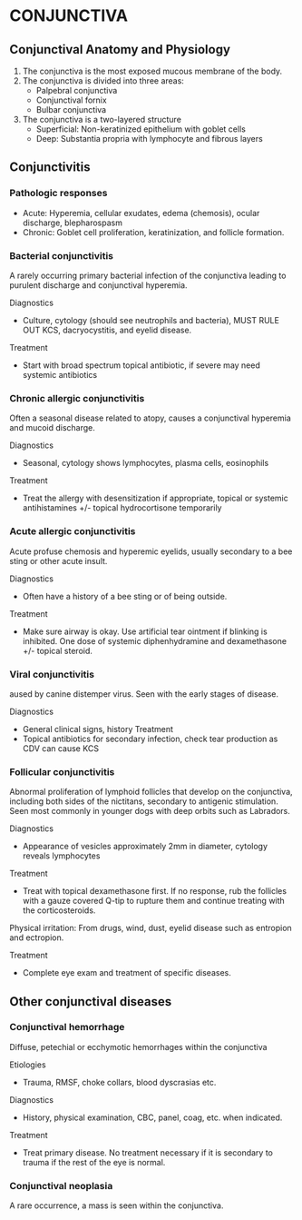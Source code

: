 # CONJUNCTIVA

## Conjunctival Anatomy and Physiology
1.	The conjunctiva is the most exposed mucous membrane of the body.
2.	The conjunctiva is divided into three areas:
    * Palpebral conjunctiva
    * Conjunctival fornix
    * Bulbar conjunctiva
3.	The conjunctiva is a two-layered structure
    * Superficial: Non-keratinized epithelium with goblet cells
    * Deep: Substantia propria with lymphocyte and fibrous layers

## Conjunctivitis

### Pathologic responses
* Acute: Hyperemia, cellular exudates, edema (chemosis), ocular discharge, blepharospasm
* Chronic: Goblet cell proliferation, keratinization, and follicle formation.

### Bacterial conjunctivitis 
A rarely occurring primary bacterial infection of the conjunctiva leading to purulent discharge and conjunctival hyperemia.

Diagnostics
* Culture, cytology (should see neutrophils and bacteria), MUST RULE OUT KCS, dacryocystitis, and eyelid disease.

Treatment
* Start with broad spectrum topical antibiotic, if severe may need systemic antibiotics

### Chronic allergic conjunctivitis
Often a seasonal disease related to atopy, causes a conjunctival hyperemia and mucoid discharge.

Diagnostics
* Seasonal, cytology shows lymphocytes, plasma cells, eosinophils

Treatment
* Treat the allergy with desensitization if appropriate, topical or systemic antihistamines +/- topical hydrocortisone temporarily

### Acute allergic conjunctivitis
Acute profuse chemosis and hyperemic eyelids, usually secondary to a bee sting or other acute insult.

Diagnostics
* Often have a history of a bee sting or of being outside.

Treatment
* Make sure airway is okay. Use artificial tear ointment if blinking is inhibited. One dose of systemic diphenhydramine and dexamethasone +/- topical steroid.

### Viral conjunctivitis
aused by canine distemper virus. Seen with the early stages of disease.

Diagnostics
* General clinical signs, history
Treatment
* Topical antibiotics for secondary infection, check tear production as CDV can cause KCS

### Follicular conjunctivitis
Abnormal proliferation of lymphoid follicles that develop on the conjunctiva, including both sides of the nictitans, secondary to antigenic stimulation. Seen most commonly in younger dogs with deep orbits such as Labradors.

Diagnostics
* Appearance of vesicles approximately 2mm in diameter, cytology reveals lymphocytes

Treatment
* Treat with topical dexamethasone first. If no response, rub the follicles with a gauze covered Q-tip to rupture them and continue treating with the corticosteroids.

Physical irritation: From drugs, wind, dust, eyelid disease such as entropion and ectropion.

Treatment
* Complete eye exam and treatment of specific diseases.

## Other conjunctival diseases

### Conjunctival hemorrhage
Diffuse, petechial or ecchymotic hemorrhages within the conjunctiva

Etiologies
* Trauma, RMSF, choke collars, blood dyscrasias etc.

Diagnostics
* History, physical examination, CBC, panel, coag, etc. when indicated.

Treatment
* Treat primary disease. No treatment necessary if it is secondary to trauma if the rest of the eye is normal.

### Conjunctival neoplasia
A rare occurrence, a mass is seen within the conjunctiva.
